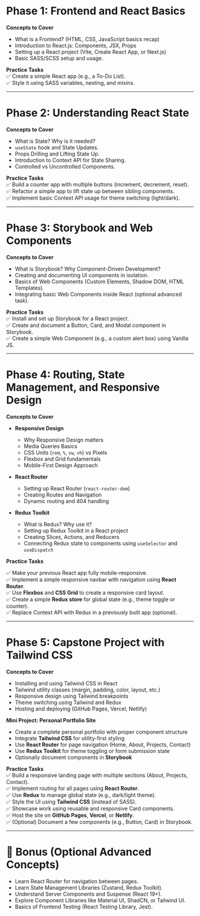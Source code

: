 # **Phase 1: Frontend and React Basics**
**Concepts to Cover**
- What is a Frontend? (HTML, CSS, JavaScript basics recap)
- Introduction to React.js: Components, JSX, Props
- Setting up a React project (Vite, Create React App, or Next.js)
- Basic SASS/SCSS setup and usage.

**Practice Tasks**  
✅ Create a simple React app (e.g., a To-Do List).  
✅ Style it using SASS variables, nesting, and mixins.

---

# **Phase 2: Understanding React State**
**Concepts to Cover**
- What is State? Why is it needed?
- `useState` hook and State Updates.
- Props Drilling and Lifting State Up.
- Introduction to Context API for State Sharing.
- Controlled vs Uncontrolled Components.

**Practice Tasks**  
✅ Build a counter app with multiple buttons (increment, decrement, reset).  
✅ Refactor a simple app to lift state up between sibling components.  
✅ Implement basic Context API usage for theme switching (light/dark).

---

# **Phase 3: Storybook and Web Components**
**Concepts to Cover**
- What is Storybook? Why Component-Driven Development?
- Creating and documenting UI components in isolation.
- Basics of Web Components (Custom Elements, Shadow DOM, HTML Templates).
- Integrating basic Web Components inside React (optional advanced task).

**Practice Tasks**  
✅ Install and set up Storybook for a React project.  
✅ Create and document a Button, Card, and Modal component in Storybook.  
✅ Create a simple Web Component (e.g., a custom alert box) using Vanilla JS.

---


# **Phase 4: Routing, State Management, and Responsive Design**

**Concepts to Cover**

* **Responsive Design**

  * Why Responsive Design matters
  * Media Queries Basics
  * CSS Units (`rem`, `%`, `vw`, `vh`) vs Pixels
  * Flexbox and Grid fundamentals
  * Mobile-First Design Approach
* **React Router**

  * Setting up React Router (`react-router-dom`)
  * Creating Routes and Navigation
  * Dynamic routing and 404 handling
* **Redux Toolkit**

  * What is Redux? Why use it?
  * Setting up Redux Toolkit in a React project
  * Creating Slices, Actions, and Reducers
  * Connecting Redux state to components using `useSelector` and `useDispatch`

**Practice Tasks**

✅ Make your previous React app fully mobile-responsive. \
✅ Implement a simple responsive navbar with navigation using **React Router**.\
✅ Use **Flexbox** and **CSS Grid** to create a responsive card layout.\
✅ Create a simple **Redux store** for global state (e.g., theme toggle or counter).\
✅ Replace Context API with Redux in a previously built app (optional).

---

# **Phase 5: Capstone Project with Tailwind CSS**

**Concepts to Cover**

* Installing and using Tailwind CSS in React
* Tailwind utility classes (margin, padding, color, layout, etc.)
* Responsive design using Tailwind breakpoints
* Theme switching using Tailwind and Redux
* Hosting and deploying (GitHub Pages, Vercel, Netlify)

**Mini Project: Personal Portfolio Site**

* Create a complete personal portfolio with proper component structure
* Integrate **Tailwind CSS** for utility-first styling
* Use **React Router** for page navigation (Home, About, Projects, Contact)
* Use **Redux Toolkit** for theme toggling or form submission state
* Optionally document components in **Storybook**


**Practice Tasks**\
✅ Build a responsive landing page with multiple sections (About, Projects, Contact).\
✅ Implement routing for all pages using **React Router**.\
✅ Use **Redux** to manage global state (e.g., dark/light theme).\
✅ Style the UI using **Tailwind CSS** (instead of SASS).\
✅ Showcase work using reusable and responsive Card components.\
✅ Host the site on **GitHub Pages**, **Vercel**, or **Netlify**.\
✅ (Optional) Document a few components (e.g., Button, Card) in Storybook.

---



# 🌟 Bonus (Optional Advanced Concepts)
- Learn React Router for navigation between pages.
- Learn State Management Libraries (Zustand, Redux Toolkit).
- Understand Server Components and Suspense (React 19+).
- Explore Component Libraries like Material UI, ShadCN, or Tailwind UI.
- Basics of Frontend Testing (React Testing Library, Jest).
